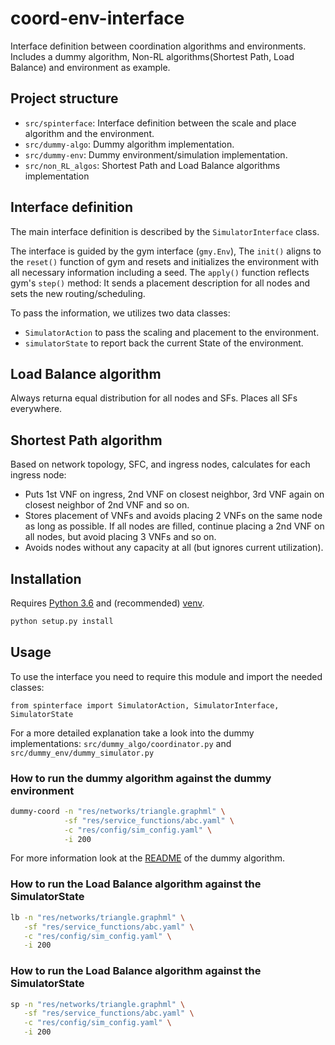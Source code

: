 # coord-env-interface
Interface definition between coordination algorithms and environments. Includes a dummy algorithm, Non-RL algorithms(Shortest Path, Load Balance) and environment as example.

## Project structure

* `src/spinterface`: Interface definition between the scale and place algorithm and the environment.
* `src/dummy-algo`: Dummy algorithm implementation.
* `src/dummy-env`: Dummy environment/simulation implementation.
* `src/non_RL_algos`: Shortest Path and Load Balance algorithms implementation

## Interface definition

The main interface definition is described by the `SimulatorInterface` class.

The interface is guided by the gym interface (`gmy.Env`),
The `init()` aligns to the `reset()` function of gym and resets and
initializes the environment with all necessary information including a seed.
The `apply()` function reflects gym's `step()` method:
It sends a placement description for all nodes and
sets the new routing/scheduling.

To pass the information, we utilizes two data classes:
* `SimulatorAction` to pass the scaling and placement to the environment.
* `simulatorState` to report back the current State of the environment.

## Load Balance algorithm

Always returna equal distribution for all nodes and SFs. Places all SFs everywhere.

## Shortest Path algorithm

Based on network topology, SFC, and ingress nodes, calculates for each ingress node:
* Puts 1st VNF on ingress, 2nd VNF on closest neighbor, 3rd VNF again on closest neighbor of 2nd VNF and so on.
* Stores placement of VNFs and avoids placing 2 VNFs on the same node as long as possible. If all nodes are filled,
  continue placing a 2nd VNF on all nodes, but avoid placing 3 VNFs and so on.
* Avoids nodes without any capacity at all (but ignores current utilization).

## Installation

Requires [Python 3.6](https://www.python.org/downloads/release/) and (recommended) [venv](https://docs.python.org/3/library/venv.html).

```bash
python setup.py install
```

## Usage

To use the interface you need to require this module and import the needed classes:

`from spinterface import SimulatorAction, SimulatorInterface, SimulatorState`

For a more detailed explanation take a look into the dummy implementations:
`src/dummy_algo/coordinator.py` and `src/dummy_env/dummy_simulator.py`

### How to run the dummy algorithm against the dummy environment

```bash
dummy-coord -n "res/networks/triangle.graphml" \
            -sf "res/service_functions/abc.yaml" \
            -c "res/config/sim_config.yaml" \
            -i 200
```
For more information look at the [README](src/dummy_algo/README.md) of the dummy algorithm.

### How to run the Load Balance algorithm against the SimulatorState

```bash
lb -n "res/networks/triangle.graphml" \
   -sf "res/service_functions/abc.yaml" \
   -c "res/config/sim_config.yaml" \
   -i 200
```

### How to run the Load Balance algorithm against the SimulatorState

```bash
sp -n "res/networks/triangle.graphml" \
   -sf "res/service_functions/abc.yaml" \
   -c "res/config/sim_config.yaml" \
   -i 200
```
